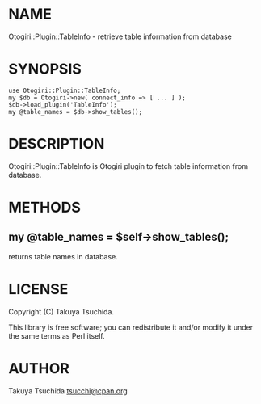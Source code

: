 
# NAME

Otogiri::Plugin::TableInfo - retrieve table information from database

# SYNOPSIS

    use Otogiri::Plugin::TableInfo;
    my $db = Otogiri->new( connect_info => [ ... ] );
    $db->load_plugin('TableInfo');
    my @table_names = $db->show_tables();

# DESCRIPTION

Otogiri::Plugin::TableInfo is Otogiri plugin to fetch table information from database.

# METHODS

## my @table\_names = $self->show\_tables();

returns table names in database.

# LICENSE

Copyright (C) Takuya Tsuchida.

This library is free software; you can redistribute it and/or modify
it under the same terms as Perl itself.

# AUTHOR

Takuya Tsuchida <tsucchi@cpan.org>
